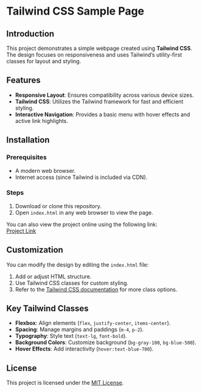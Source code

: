 # Tailwind CSS Sample Page

## Introduction

This project demonstrates a simple webpage created using **Tailwind CSS**. The design focuses on responsiveness and uses Tailwind’s utility-first classes for layout and styling.

## Features

- **Responsive Layout**: Ensures compatibility across various device sizes.
- **Tailwind CSS**: Utilizes the Tailwind framework for fast and efficient styling.
- **Interactive Navigation**: Provides a basic menu with hover effects and active link highlights.

## Installation

### Prerequisites

- A modern web browser.
- Internet access (since Tailwind is included via CDN).

### Steps

1. Download or clone this repository.
2. Open `index.html` in any web browser to view the page.

You can also view the project online using the following link:  
[Project Link](https://play.tailwindcss.com/v2jBMlSBHE)

## Customization

You can modify the design by editing the `index.html` file:

1. Add or adjust HTML structure.
2. Use Tailwind CSS classes for custom styling.
3. Refer to the [Tailwind CSS documentation](https://tailwindcss.com/docs) for more class options.

## Key Tailwind Classes

- **Flexbox**: Align elements (`flex`, `justify-center`, `items-center`).
- **Spacing**: Manage margins and paddings (`m-4`, `p-2`).
- **Typography**: Style text (`text-lg`, `font-bold`).
- **Background Colors**: Customize background (`bg-gray-100`, `bg-blue-500`).
- **Hover Effects**: Add interactivity (`hover:text-blue-700`).

## License

This project is licensed under the [MIT License](LICENSE).
